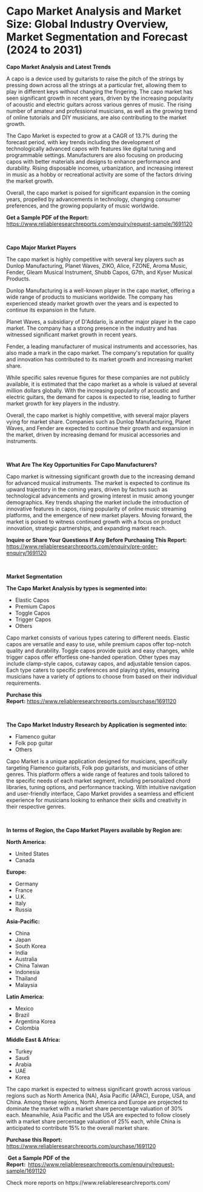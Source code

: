 <p><h1>Capo Market Analysis and Market Size: Global Industry Overview, Market Segmentation and Forecast (2024 to 2031)</h1></p><p><strong>Capo Market Analysis and Latest Trends</strong></p>
<p><p>A capo is a device used by guitarists to raise the pitch of the strings by pressing down across all the strings at a particular fret, allowing them to play in different keys without changing the fingering. The capo market has seen significant growth in recent years, driven by the increasing popularity of acoustic and electric guitars across various genres of music. The rising number of amateur and professional musicians, as well as the growing trend of online tutorials and DIY musicians, are also contributing to the market growth.</p><p>The Capo Market is expected to grow at a CAGR of 13.7% during the forecast period, with key trends including the development of technologically advanced capos with features like digital tuning and programmable settings. Manufacturers are also focusing on producing capos with better materials and designs to enhance performance and durability. Rising disposable incomes, urbanization, and increasing interest in music as a hobby or recreational activity are some of the factors driving the market growth.</p><p>Overall, the capo market is poised for significant expansion in the coming years, propelled by advancements in technology, changing consumer preferences, and the growing popularity of music worldwide.</p></p>
<p><strong>Get a Sample PDF of the Report:&nbsp;</strong> <a href="https://www.reliableresearchreports.com/enquiry/request-sample/1691120">https://www.reliableresearchreports.com/enquiry/request-sample/1691120</a></p>
<p>&nbsp;</p>
<p><strong>Capo Major Market Players</strong></p>
<p><p>The capo market is highly competitive with several key players such as Dunlop Manufacturing, Planet Waves, ZIKO, Alice, FZONE, Aroma Music, Fender, Gleam Musical Instrument, Shubb Capos, G7th, and Kyser Musical Products. </p><p>Dunlop Manufacturing is a well-known player in the capo market, offering a wide range of products to musicians worldwide. The company has experienced steady market growth over the years and is expected to continue its expansion in the future. </p><p>Planet Waves, a subsidiary of D'Addario, is another major player in the capo market. The company has a strong presence in the industry and has witnessed significant market growth in recent years. </p><p>Fender, a leading manufacturer of musical instruments and accessories, has also made a mark in the capo market. The company's reputation for quality and innovation has contributed to its market growth and increasing market share.</p><p>While specific sales revenue figures for these companies are not publicly available, it is estimated that the capo market as a whole is valued at several million dollars globally. With the increasing popularity of acoustic and electric guitars, the demand for capos is expected to rise, leading to further market growth for key players in the industry.</p><p>Overall, the capo market is highly competitive, with several major players vying for market share. Companies such as Dunlop Manufacturing, Planet Waves, and Fender are expected to continue their growth and expansion in the market, driven by increasing demand for musical accessories and instruments.</p></p>
<p>&nbsp;</p>
<p><strong>What Are The Key Opportunities For Capo Manufacturers?</strong></p>
<p><p>Capo market is witnessing significant growth due to the increasing demand for advanced musical instruments. The market is expected to continue its upward trajectory in the coming years, driven by factors such as technological advancements and growing interest in music among younger demographics. Key trends shaping the market include the introduction of innovative features in capos, rising popularity of online music streaming platforms, and the emergence of new market players. Moving forward, the market is poised to witness continued growth with a focus on product innovation, strategic partnerships, and expanding market reach.</p></p>
<p><strong>Inquire or Share Your Questions If Any Before Purchasing This Report:</strong> <a href="https://www.reliableresearchreports.com/enquiry/pre-order-enquiry/1691120">https://www.reliableresearchreports.com/enquiry/pre-order-enquiry/1691120</a></p>
<p>&nbsp;</p>
<p><strong>Market Segmentation</strong></p>
<p><strong>The Capo Market Analysis by types is segmented into:</strong></p>
<p><ul><li>Elastic Capos</li><li>Premium Capos</li><li>Toggle Capos</li><li>Trigger Capos</li><li>Others</li></ul></p>
<p><p>Capo market consists of various types catering to different needs. Elastic capos are versatile and easy to use, while premium capos offer top-notch quality and durability. Toggle capos provide quick and easy changes, while trigger capos offer effortless one-handed operation. Other types may include clamp-style capos, cutaway capos, and adjustable tension capos. Each type caters to specific preferences and playing styles, ensuring musicians have a variety of options to choose from based on their individual requirements.</p></p>
<p><strong>Purchase this Report:&nbsp;</strong><a href="https://www.reliableresearchreports.com/purchase/1691120">https://www.reliableresearchreports.com/purchase/1691120</a></p>
<p>&nbsp;</p>
<p><strong>The Capo Market Industry Research by Application is segmented into:</strong></p>
<p><ul><li>Flamenco guitar</li><li>Folk pop guitar</li><li>Others</li></ul></p>
<p><p>Capo Market is a unique application designed for musicians, specifically targeting Flamenco guitarists, Folk pop guitarists, and musicians of other genres. This platform offers a wide range of features and tools tailored to the specific needs of each market segment, including personalized chord libraries, tuning options, and performance tracking. With intuitive navigation and user-friendly interface, Capo Market provides a seamless and efficient experience for musicians looking to enhance their skills and creativity in their respective genres.</p></p>
<p>&nbsp;</p>
<p><strong>In terms of Region, the Capo Market Players available by Region are:</strong></p>
<p>
    <p> <strong> North America: </strong>
        <ul>
            <li>United States</li>
            <li>Canada</li>
        </ul>
        </p> 
    <p> <strong> Europe: </strong>
        <ul>
            <li>Germany</li>
            <li>France</li>
            <li>U.K.</li>
            <li>Italy</li>
            <li>Russia</li>
        </ul>
        </p> 
    <p> <strong> Asia-Pacific: </strong>
        <ul>
            <li>China</li>
            <li>Japan</li>
            <li>South Korea</li>
            <li>India</li>
            <li>Australia</li>
            <li>China Taiwan</li>
            <li>Indonesia</li>
            <li>Thailand</li>
            <li>Malaysia</li>
        </ul>
        </p> 
    <p> <strong> Latin America: </strong>
        <ul>
            <li>Mexico</li>
            <li>Brazil</li>
            <li>Argentina Korea</li>
            <li>Colombia</li>
        </ul>
        </p> 
    <p> <strong> Middle East & Africa: </strong>
        <ul>
            <li>Turkey</li>
            <li>Saudi</li>
            <li>Arabia</li>
            <li>UAE</li>
            <li>Korea</li>
        </ul>
    </p>
    </p>
<p><p>The capo market is expected to witness significant growth across various regions such as North America (NA), Asia Pacific (APAC), Europe, USA, and China. Among these regions, North America and Europe are projected to dominate the market with a market share percentage valuation of 30% each. Meanwhile, Asia Pacific and the USA are expected to follow closely with a market share percentage valuation of 25% each, while China is anticipated to contribute 15% to the overall market share.</p></p>
<p><strong>Purchase this Report: </strong><a href="https://www.reliableresearchreports.com/purchase/1691120">https://www.reliableresearchreports.com/purchase/1691120</a></p>
<p>&nbsp;<strong>Get a Sample PDF of the Report:&nbsp;&nbsp;</strong><a href="https://www.reliableresearchreports.com/enquiry/request-sample/1691120">https://www.reliableresearchreports.com/enquiry/request-sample/1691120</a></p>
<p><strong></strong></p>
<p>Check more reports on https://www.reliableresearchreports.com/</p>